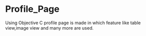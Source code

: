 # Profile_Page
Using Objective C profile page is made in which feature like table view,image view and many more are used.
